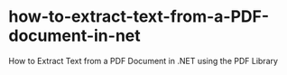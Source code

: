 # how-to-extract-text-from-a-PDF-document-in-net
How to Extract Text from a PDF Document in .NET using the PDF Library
